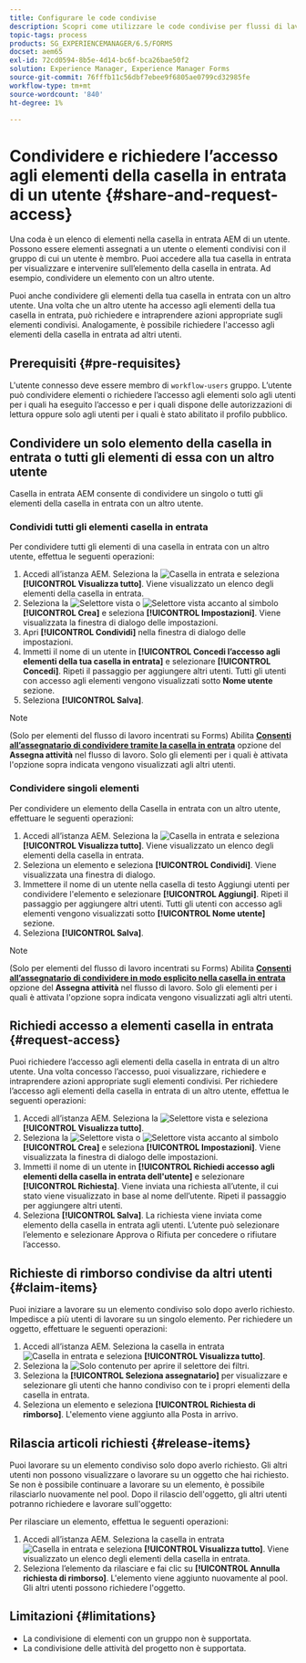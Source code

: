 ```yaml
---
title: Configurare le code condivise
description: Scopri come utilizzare le code condivise per flussi di lavoro incentrati su Forms su AEM Forms su OSGi.
topic-tags: process
products: SG_EXPERIENCEMANAGER/6.5/FORMS
docset: aem65
exl-id: 72cd0594-8b5e-4d14-bc6f-bca26bae50f2
solution: Experience Manager, Experience Manager Forms
source-git-commit: 76fffb11c56dbf7ebee9f6805ae0799cd32985fe
workflow-type: tm+mt
source-wordcount: '840'
ht-degree: 1%

---
```


# Condividere e richiedere l’accesso agli elementi della casella in entrata di un utente {#share-and-request-access}

Una coda è un elenco di elementi nella casella in entrata AEM di un utente. Possono essere elementi assegnati a un utente o elementi condivisi con il gruppo di cui un utente è membro. Puoi accedere alla tua casella in entrata per visualizzare e intervenire sull’elemento della casella in entrata. Ad esempio, condividere un elemento con un altro utente.

Puoi anche condividere gli elementi della tua casella in entrata con un altro utente. Una volta che un altro utente ha accesso agli elementi della tua casella in entrata, può richiedere e intraprendere azioni appropriate sugli elementi condivisi. Analogamente, è possibile richiedere l&#39;accesso agli elementi della casella in entrata ad altri utenti.

## Prerequisiti {#pre-requisites}

L&#39;utente connesso deve essere membro di `workflow-users` gruppo. L’utente può condividere elementi o richiedere l’accesso agli elementi solo agli utenti per i quali ha eseguito l’accesso e per i quali dispone delle autorizzazioni di lettura oppure solo agli utenti per i quali è stato abilitato il profilo pubblico.

## Condividere un solo elemento della casella in entrata o tutti gli elementi di essa con un altro utente

Casella in entrata AEM consente di condividere un singolo o tutti gli elementi della casella in entrata con un altro utente.

### Condividi tutti gli elementi casella in entrata

Per condividere tutti gli elementi di una casella in entrata con un altro utente, effettua le seguenti operazioni:

1. Accedi all’istanza AEM. Seleziona la ![Casella in entrata](assets/bell.svg) e seleziona **[!UICONTROL Visualizza tutto]**. Viene visualizzato un elenco degli elementi della casella in entrata.
1. Seleziona la ![Selettore vista](assets/viewlist.svg) o ![Selettore vista](assets/calendar.svg) accanto al simbolo **[!UICONTROL Crea]** e seleziona **[!UICONTROL Impostazioni]**. Viene visualizzata la finestra di dialogo delle impostazioni.
1. Apri **[!UICONTROL Condividi]** nella finestra di dialogo delle impostazioni.
1. Immetti il nome di un utente in **[!UICONTROL Concedi l’accesso agli elementi della tua casella in entrata]** e selezionare **[!UICONTROL Concedi]**. Ripeti il passaggio per aggiungere altri utenti. Tutti gli utenti con accesso agli elementi vengono visualizzati sotto **Nome utente** sezione.
1. Seleziona **[!UICONTROL Salva]**.

>[!NOTE]
>
>(Solo per elementi del flusso di lavoro incentrati su Forms) Abilita **[Consenti all’assegnatario di condividere tramite la casella in entrata](aem-forms-workflow-step-reference.md)** opzione del **Assegna attività** nel flusso di lavoro. Solo gli elementi per i quali è attivata l&#39;opzione sopra indicata vengono visualizzati agli altri utenti.

### Condividere singoli elementi

Per condividere un elemento della Casella in entrata con un altro utente, effettuare le seguenti operazioni:

1. Accedi all’istanza AEM. Seleziona la ![Casella in entrata](assets/bell.svg) e seleziona **[!UICONTROL Visualizza tutto]**. Viene visualizzato un elenco degli elementi della casella in entrata.
1. Seleziona un elemento e seleziona **[!UICONTROL Condividi]**. Viene visualizzata una finestra di dialogo.
1. Immettere il nome di un utente nella casella di testo Aggiungi utenti per condividere l&#39;elemento e selezionare **[!UICONTROL Aggiungi]**. Ripeti il passaggio per aggiungere altri utenti. Tutti gli utenti con accesso agli elementi vengono visualizzati sotto **[!UICONTROL Nome utente]** sezione.
1. Seleziona **[!UICONTROL Salva]**.


>[!NOTE]
>
>(Solo per elementi del flusso di lavoro incentrati su Forms) Abilita **[Consenti all’assegnatario di condividere in modo esplicito nella casella in entrata](aem-forms-workflow-step-reference.md)** opzione del **Assegna attività** nel flusso di lavoro. Solo gli elementi per i quali è attivata l&#39;opzione sopra indicata vengono visualizzati agli altri utenti.

## Richiedi accesso a elementi casella in entrata {#request-access}

Puoi richiedere l’accesso agli elementi della casella in entrata di un altro utente. Una volta concesso l’accesso, puoi visualizzare, richiedere e intraprendere azioni appropriate sugli elementi condivisi. Per richiedere l’accesso agli elementi della casella in entrata di un altro utente, effettua le seguenti operazioni:

1. Accedi all’istanza AEM. Seleziona la ![Selettore vista](assets/bell.svg) e seleziona **[!UICONTROL Visualizza tutto]**.
1. Seleziona la ![Selettore vista](assets/viewlist.svg) o ![Selettore vista](assets/calendar.svg) accanto al simbolo **[!UICONTROL Crea]** e seleziona **[!UICONTROL Impostazioni]**. Viene visualizzata la finestra di dialogo delle impostazioni.
1. Immetti il nome di un utente in **[!UICONTROL Richiedi accesso agli elementi della casella in entrata dell&#39;utente]** e selezionare **[!UICONTROL Richiesta]**. Viene inviata una richiesta all’utente, il cui stato viene visualizzato in base al nome dell’utente. Ripeti il passaggio per aggiungere altri utenti.
1. Seleziona **[!UICONTROL Salva]**. La richiesta viene inviata come elemento della casella in entrata agli utenti. L’utente può selezionare l’elemento e selezionare Approva o Rifiuta per concedere o rifiutare l’accesso.


## Richieste di rimborso condivise da altri utenti {#claim-items}

Puoi iniziare a lavorare su un elemento condiviso solo dopo averlo richiesto. Impedisce a più utenti di lavorare su un singolo elemento. Per richiedere un oggetto, effettuare le seguenti operazioni:

1. Accedi all’istanza AEM. Seleziona la casella in entrata ![Casella in entrata](assets/bell.svg) e seleziona **[!UICONTROL Visualizza tutto]**.
1. Seleziona la ![Solo contenuto](assets/railleft.svg) per aprire il selettore dei filtri.
1. Seleziona la **[!UICONTROL Seleziona assegnatario]** per visualizzare e selezionare gli utenti che hanno condiviso con te i propri elementi della casella in entrata.
1. Seleziona un elemento e seleziona **[!UICONTROL Richiesta di rimborso]**. L&#39;elemento viene aggiunto alla Posta in arrivo.

## Rilascia articoli richiesti {#release-items}

Puoi lavorare su un elemento condiviso solo dopo averlo richiesto. Gli altri utenti non possono visualizzare o lavorare su un oggetto che hai richiesto. Se non è possibile continuare a lavorare su un elemento, è possibile rilasciarlo nuovamente nel pool.   Dopo il rilascio dell&#39;oggetto, gli altri utenti potranno richiedere e lavorare sull&#39;oggetto:

Per rilasciare un elemento, effettua le seguenti operazioni:

1. Accedi all’istanza AEM. Seleziona la casella in entrata ![Casella in entrata](assets/bell.svg) e seleziona **[!UICONTROL Visualizza tutto]**. Viene visualizzato un elenco degli elementi della casella in entrata.
1. Seleziona l’elemento da rilasciare e fai clic su **[!UICONTROL Annulla richiesta di rimborso]**. L&#39;elemento viene aggiunto nuovamente al pool. Gli altri utenti possono richiedere l&#39;oggetto.

## Limitazioni {#limitations}

* La condivisione di elementi con un gruppo non è supportata.
* La condivisione delle attività del progetto non è supportata.

